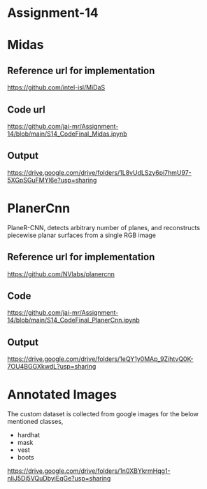 # Assignment-14

# Midas 

## Reference url for implementation
https://github.com/intel-isl/MiDaS

## Code url
https://github.com/jai-mr/Assignment-14/blob/main/S14_CodeFinal_Midas.ipynb

## Output
https://drive.google.com/drive/folders/1L8vUdLSzy6pi7hmU97-5XGpSGuFMYl6e?usp=sharing

# PlanerCnn
PlaneR-CNN, detects arbitrary number of planes, and reconstructs piecewise planar surfaces from a single RGB image

## Reference url for implementation
https://github.com/NVlabs/planercnn

## Code
https://github.com/jai-mr/Assignment-14/blob/main/S14_CodeFinal_PlanerCnn.ipynb

## Output
https://drive.google.com/drive/folders/1eQY1y0MAp_9ZihtvQ0K-7OU4BGGXkwdL?usp=sharing

# Annotated Images
The custom dataset is collected from google images for the below mentioned classes,
* hardhat
* mask
* vest
* boots

https://drive.google.com/drive/folders/1n0XBYkrmHqg1-nliJ5Di5VQuDbyiEqGe?usp=sharing
 
